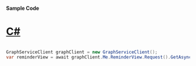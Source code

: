 #### Sample Code
# [C#](#tab/Csharp)

```C#

GraphServiceClient graphClient = new GraphServiceClient();
var reminderView = await graphClient.Me.ReminderView.Request().GetAsync();

```